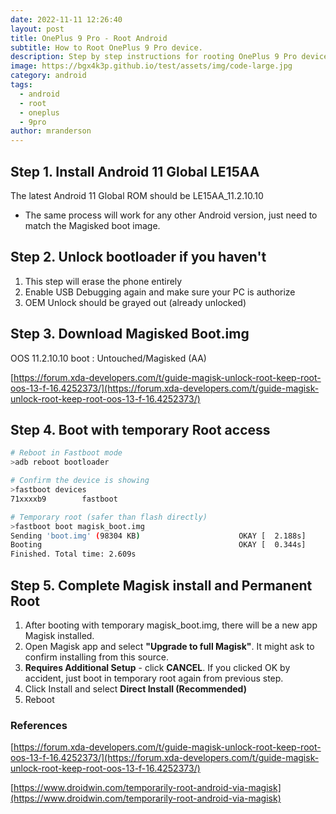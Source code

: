 ```yaml
---
date: 2022-11-11 12:26:40
layout: post
title: OnePlus 9 Pro - Root Android
subtitle: How to Root OnePlus 9 Pro device.
description: Step by step instructions for rooting OnePlus 9 Pro device for penetration testing or other purposes.
image: https://bgx4k3p.github.io/test/assets/img/code-large.jpg
category: android
tags:
  - android
  - root
  - oneplus
  - 9pro
author: mranderson
---
```


## Step 1. Install Android 11 Global LE15AA

The latest Android 11 Global ROM should be LE15AA_11.2.10.10

* The same process will work for any other Android version, just need to match the Magisked boot image.

## Step 2. Unlock bootloader if you haven't

1. This step will erase the phone entirely
2. Enable USB Debugging again and make sure your PC is authorize
3. OEM Unlock should be grayed out (already unlocked)

## Step 3. Download Magisked Boot.img

OOS 11.2.10.10 boot : Untouched/Magisked (AA)

[https://forum.xda-developers.com/t/guide-magisk-unlock-root-keep-root-oos-13-f-16.4252373/](https://forum.xda-developers.com/t/guide-magisk-unlock-root-keep-root-oos-13-f-16.4252373/)

## Step 4. Boot with temporary Root access

```bash
# Reboot in Fastboot mode
>adb reboot bootloader

# Confirm the device is showing
>fastboot devices
71xxxxb9        fastboot

# Temporary root (safer than flash directly)
>fastboot boot magisk_boot.img
Sending 'boot.img' (98304 KB)                      OKAY [  2.188s]
Booting                                            OKAY [  0.344s]
Finished. Total time: 2.609s
```

## Step 5. Complete Magisk install and Permanent Root

1. After booting with temporary magisk_boot.img, there will be a new app Magisk installed.
2. Open Magisk app and select **"Upgrade to full Magisk"**. It might ask to confirm installing from this source.
3. **Requires Additional Setup** - click **CANCEL**. If you clicked OK by accident, just boot in temporary root again from previous step.
4. Click Install and select **Direct Install (Recommended)**
5. Reboot

### References

[https://forum.xda-developers.com/t/guide-magisk-unlock-root-keep-root-oos-13-f-16.4252373/](https://forum.xda-developers.com/t/guide-magisk-unlock-root-keep-root-oos-13-f-16.4252373/)

[https://www.droidwin.com/temporarily-root-android-via-magisk](https://www.droidwin.com/temporarily-root-android-via-magisk)
